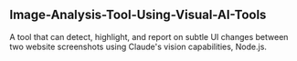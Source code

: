 ## Image-Analysis-Tool-Using-Visual-AI-Tools

A tool that can detect, highlight, and report on subtle UI changes between two website screenshots using Claude's vision capabilities, Node.js.